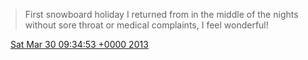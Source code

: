> First snowboard holiday I returned from in the middle of the nights without sore throat or medical complaints, I feel wonderful\!

<img src="../../media/tweet.ico" width="12" /> [Sat Mar 30 09:34:53 +0000 2013](https://twitter.com/DromerDenker/status/317932935498043393)